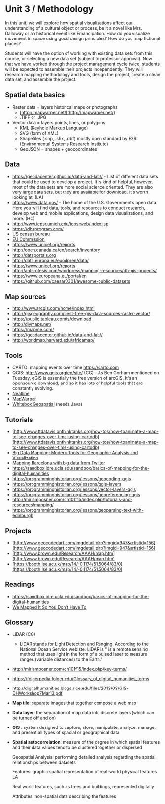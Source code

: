 # Unit 3 / Methodology

In this unit, we will explore how spatial visualizations affect our understanding of a cultural object or process, be it a novel like Mrs. Dalloway or an historical event like Emancipation. How do you visualize movement in space using good design principles? How do you map fictional places?

Students will have the option of working with existing data sets from this course, or selecting a new data set \(subject to professor approval\). Now that we have worked through the project management cycle twice, students will be expected to assemble their projects independently. They will research mapping methodology and tools, design the project, create a clean data set, and assemble the project.

## Spatial data basics

* Raster data = layers historical maps or photographs
  * [http://mapwarper.net/](http://mapwarper.net/)
  * .TIFF or .JPG
* Vector data = layers points, lines, or polygons
  * KML \(Keyhole Markup Language\)
  * SVG \(form of XML\)
  * Shapefiles \(.shp, .shx, .dbf\) mostly open standard by ESRI \(Environmental Systems Research Institute\)
  * GeoJSON = shapes + geocoordinates


## Data
* https://geodacenter.github.io/data-and-lab// - List of different data sets that could be used to develop a project. It is kind of helpful, however, most of the data sets are more social science oriented. They are also very large data sets, but they are available for download. It's worth looking at. (LA)
* https://www.data.gov/ - The home of the U.S. Government’s open data. Here you will find data, tools, and resources to conduct research, develop web and mobile applications, design data visualizations, and more. (HC)
* http://www.icpsr.umich.edu/icpsrweb/index.jsp
* https://dhsprogram.com/
* [US census bureau](https://www.census.gov/programs-surveys/ahs/data/interactive/ahstablecreator.html#?s_areas=a19100&s_year=m2015&s_tableName=Table1&s_byGroup1=a5&s_byGroup2=a1&s_filterGroup1=t1&s_filterGroup2=g1) 
* [EU Commission](http://ec.europa.eu/eurostat/tgm_comp/table.do?tab=table&plugin=1&language=en&pcode=comp_sa_01)
* https://www.unicef.org/reports
* http://open.canada.ca/en/search/inventory
* http://dataportals.org
* http://data.europa.eu/euodp/en/data/
* https://www.unicef.org/reports
* http://anterotesis.com/wordpress/mapping-resources/dh-gis-projects/
* https://www.europeana.eu/portal/en
* https://github.com/caesar0301/awesome-public-datasets

## Map sources
* http://www.arcgis.com/home/index.html 
* http://gisgeography.com/best-free-gis-data-sources-raster-vector/
* https://public.tableau.com/s/download
* http://diymaps.net/
* https://mapme.com/
* https://geodacenter.github.io/data-and-lab//
* http://worldmap.harvard.edu/africamap/


## Tools
* CARTO: mapping events over time https://carto.com
* QGIS: http://www.qgis.org/en/site/ (CG) - As Ben Gorham mentioned on Tuesday, qGIS is essentially the free version of arcGIS. It's an opensource download, and so it has lots of helpful tools that are constantly evolving. 
* [Neatline](http://neatline.org/)
* [MapWarper](http://mapwarper.net/)
* [Whitebox Geospatial](https://whiteboxgeospatial.wordpress.com/download/) (needs Java)

## Tutorials
* [http://www.ttdatavis.onthinktanks.org/how-tos/how-toanimate-a-map-to-see-changes-over-time-using-cartodb](http://www.ttdatavis.onthinktanks.org/how-tos/how-toanimate-a-map-to-see-changes-over-time-using-cartodb)
* [Big Data Mapping: Modern Tools for Geographic Analysis and Visualization](https://www.youtube.com/watch?v=IfZ6GINpQTo)
* [Mapping Barcelona with big data from Twitter](https://www.youtube.com/watch?v=cTL232RWDC)
* https://sandbox.idre.ucla.edu/sandbox/basics-of-mapping-for-the-digital-humanities
* https://programminghistorian.org/lessons/geocoding-qgis
* https://programminghistorian.org/lessons/qgis-layers
* https://programminghistorian.org/lessons/vector-layers-qgis
* https://programminghistorian.org/lessons/georeferencing-qgis
* http://miriamposner.com/dh101f15/index.php/tutorials-and-resources/mapping/
* https://programminghistorian.org/lessons/geoparsing-text-with-edinburgh

## Projects
* [http://www.geocodedart.com/imgdetail.php?imgid=947&artistid=156](http://www.geocodedart.com/imgdetail.php?imgid=947&artistid=156)
* [http://www.brown.edu/Research/AAAH/map.htm](http://www.brown.edu/Research/AAAH/map.htm)
* [https://booth.lse.ac.uk/map/14/-0.1174/51.5064/83/0](https://booth.lse.ac.uk/map/14/-0.1174/51.5064/83/0)

## Readings
* https://sandbox.idre.ucla.edu/sandbox/basics-of-mapping-for-the-digital-humanities
* [We Mapped It So You Don't Have To](http://crln.acrl.org/index.php/crlnews/article/view/16772/18314)

## Glossary
* LiDAR (CG)
  * LiDAR stands for Light Detection and Ranging. According to the National Ocean Service webiste, LiDAR is " is a remote sensing method that uses light in the form of a pulsed laser to measure ranges (variable distances) to the Earth."

* http://miriamposner.com/dh101f15/index.php/key-terms/
* https://folgerpedia.folger.edu/Glossary_of_digital_humanities_terms
* http://digitalhumanities.blogs.rice.edu/files/2013/03/GIS-DHWorkshop7Mar13.pdf

* **Map tile**: separate images that together compose a web map
* **Data layer**: the separation of map data into discrete layers (which can be turned off and on)
* **GIS** : system designed to capture, store, manipulate, analyze, manage, and present all types of spacial or geographical data
* **Spatial autocorrelation**: measure of the degree in which spatial features and their data values tend to be clustered together or dispersed

    Geospatial Analysis: performing detailed analysis regarding the spatial relationships between datasets

    Features: graphic spatial representation of real-world physical features LA

    Real world features, such as trees and buildings, represented digitally

    Attributes: non-spatial data describing the features


